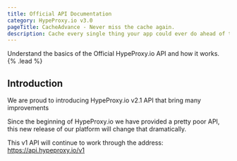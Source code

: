 ```yaml
---
title: Official API Documentation
category: HypeProxy.io v3.0
pageTitle: CacheAdvance - Never miss the cache again.
description: Cache every single thing your app could ever do ahead of time, so your code never even has to run at all.
---
```


Understand the basics of the Official HypeProxy.io API and how it works. {% .lead %}

## Introduction

We are proud to introducing HypeProxy.io v2.1 API that bring many improvements

Since the beginning of HypeProxy.io we have provided a pretty poor API, this new release of our platform will change that dramatically.

This v1 API will continue to work through the address: <https://api.hypeproxy.io/v1>

